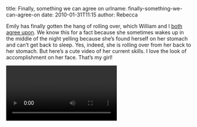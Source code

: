 title: Finally, something we can agree on
urlname: finally-something-we-can-agree-on
date: 2010-01-31T11:15
author: Rebecca

Emily has finally gotten the hang of rolling over, which William and I [both
agree upon][a]. We know this for a fact because she sometimes wakes up in the
middle of the night yelling because she&#x02bc;s found herself on her stomach
and can&#x02bc;t get back to sleep. Yes, indeed, she is rolling over from her
back to her stomach. But here&#x02bc;s a cute video of her current skills. I
love the look of accomplishment on her face. That&#x02bc;s my girl!

[a]: {filename}/2009/12/2009-12-08-rolling.md

<video controls preload="metadata">
    <source src="{static}/images/2010-01-21-emily-rolling.mp4">
</video>
